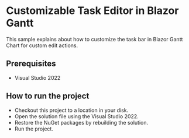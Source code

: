 # Customizable Task Editor in Blazor Gantt

This sample explains about how to customize the task bar in Blazor Gantt Chart for custom edit actions.

## Prerequisites

* Visual Studio 2022

## How to run the project

* Checkout this project to a location in your disk.
* Open the solution file using the Visual Studio 2022.
* Restore the NuGet packages by rebuilding the solution.
* Run the project.
